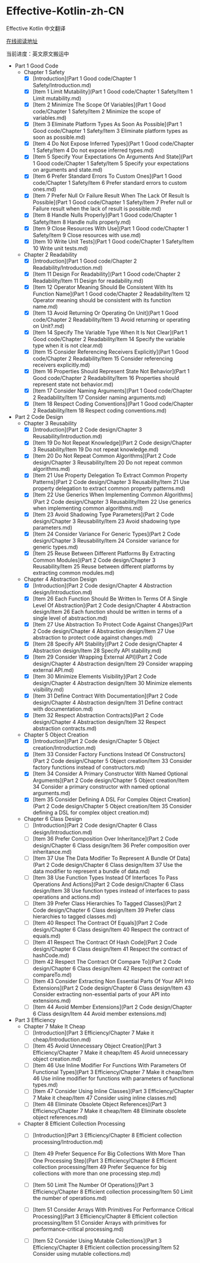# Effective-Kotlin-zh-CN

Effective Kotlin 中文翻译

[在线阅读地址](https://maxzmeng.github.io/Effective-Kotlin-zh-CN/index.html)

当前进度：英文原文搬运中

- Part 1 Good Code
    - Chapter 1 Safety
        - [x] [Introduction](Part 1 Good code/Chapter 1 Safety/Introduction.md)
        - [x] [Item 1 Limit Mutability](Part 1 Good code/Chapter 1 Safety/Item 1 Limit mutability.md)
        - [x] [Item 2 Minimize The Scope Of Variables](Part 1 Good code/Chapter 1 Safety/Item 2 Minimize the scope of variables.md)
        - [x] [Item 3 Eliminate Platform Types As Soon As Possible](Part 1 Good code/Chapter 1 Safety/Item 3 Eliminate platform types as soon as possible.md)
        - [x] [Item 4 Do Not Expose Inferred Types](Part 1 Good code/Chapter 1 Safety/Item 4 Do not expose inferred types.md)
        - [x] [Item 5 Specify Your Expectations On Arguments And State](Part 1 Good code/Chapter 1 Safety/Item 5 Specify your expectations on arguments and state.md)
        - [x] [Item 6 Prefer Standard Errors To Custom Ones](Part 1 Good code/Chapter 1 Safety/Item 6 Prefer standard errors to custom ones.md)
        - [x] [Item 7 Prefer Null Or Failure Result When The Lack Of Result Is Possible](Part 1 Good code/Chapter 1 Safety/Item 7 Prefer null or Failure result when the lack of result is possible.md)
        - [x] [Item 8 Handle Nulls Properly](Part 1 Good code/Chapter 1 Safety/Item 8 Handle nulls properly.md)
        - [x] [Item 9 Close Resources With Use](Part 1 Good code/Chapter 1 Safety/Item 9 Close resources with use.md)
        - [x] [Item 10 Write Unit Tests](Part 1 Good code/Chapter 1 Safety/Item 10 Write unit tests.md)
    - Chapter 2 Readability
        - [x] [Introduction](Part 1 Good code/Chapter 2 Readability/Introduction.md)
        - [x] [Item 11 Design For Readability](Part 1 Good code/Chapter 2 Readability/Item 11 Design for readability.md)
        - [x] [Item 12 Operator Meaning Should Be Consistent With Its Function Name](Part 1 Good code/Chapter 2 Readability/Item 12 Operator meaning should be consistent with its function name.md)
        - [x] [Item 13 Avoid Returning Or Operating On Unit](Part 1 Good code/Chapter 2 Readability/Item 13 Avoid returning or operating on Unit?.md)
        - [x] [Item 14 Specify The Variable Type When It Is Not Clear](Part 1 Good code/Chapter 2 Readability/Item 14 Specify the variable type when it is not clear.md)
        - [x] [Item 15 Consider Referencing Receivers Explicitly](Part 1 Good code/Chapter 2 Readability/Item 15 Consider referencing receivers explicitly.md)
        - [x] [Item 16 Properties Should Represent State Not Behavior](Part 1 Good code/Chapter 2 Readability/Item 16 Properties should represent state not behavior.md)
        - [x] [Item 17 Consider Naming Arguments](Part 1 Good code/Chapter 2 Readability/Item 17 Consider naming arguments.md)
        - [x] [Item 18 Respect Coding Conventions](Part 1 Good code/Chapter 2 Readability/Item 18 Respect coding conventions.md)
- Part 2 Code Design
    - Chapter 3 Reusability
        - [x] [Introduction](Part 2 Code design/Chapter 3 Reusability/Introduction.md)
        - [x] [Item 19 Do Not Repeat Knowledge](Part 2 Code design/Chapter 3 Reusability/Item 19 Do not repeat knowledge.md)
        - [x] [Item 20 Do Not Repeat Common Algorithms](Part 2 Code design/Chapter 3 Reusability/Item 20 Do not repeat common algorithms.md)
        - [x] [Item 21 Use Property Delegation To Extract Common Property Patterns](Part 2 Code design/Chapter 3 Reusability/Item 21 Use property delegation to extract common property patterns.md)
        - [x] [Item 22 Use Generics When Implementing Common Algorithms](Part 2 Code design/Chapter 3 Reusability/Item 22 Use generics when implementing common algorithms.md)
        - [x] [Item 23 Avoid Shadowing Type Parameters](Part 2 Code design/Chapter 3 Reusability/Item 23 Avoid shadowing type parameters.md)
        - [x] [Item 24 Consider Variance For Generic Types](Part 2 Code design/Chapter 3 Reusability/Item 24 Consider variance for generic types.md)
        - [x] [Item 25 Reuse Between Different Platforms By Extracting Common Modules](Part 2 Code design/Chapter 3 Reusability/Item 25 Reuse between different platforms by extracting common modules.md)
    - Chapter 4 Abstraction Design
        - [x] [Introduction](Part 2 Code design/Chapter 4 Abstraction design/Introduction.md)
        - [x] [Item 26 Each Function Should Be Written In Terms Of A Single Level Of Abstraction](Part 2 Code design/Chapter 4 Abstraction design/Item 26 Each function should be written in terms of a single level of abstraction.md)
        - [x] [Item 27 Use Abstraction To Protect Code Against Changes](Part 2 Code design/Chapter 4 Abstraction design/Item 27 Use abstraction to protect code against changes.md)
        - [x] [Item 28 Specify API Stability](Part 2 Code design/Chapter 4 Abstraction design/Item 28 Specify API stability.md)
        - [x] [Item 29 Consider Wrapping External API](Part 2 Code design/Chapter 4 Abstraction design/Item 29 Consider wrapping external API.md)
        - [x] [Item 30 Minimize Elements Visibility](Part 2 Code design/Chapter 4 Abstraction design/Item 30 Minimize elements visibility.md)
        - [x] [Item 31 Define Contract With Documentation](Part 2 Code design/Chapter 4 Abstraction design/Item 31 Define contract with documentation.md)
        - [x] [Item 32 Respect Abstraction Contracts](Part 2 Code design/Chapter 4 Abstraction design/Item 32 Respect abstraction contracts.md)
    - Chapter 5 Object Creation
        - [x] [Introduction](Part 2 Code design/Chapter 5 Object creation/Introduction.md)
        - [x] [Item 33 Consider Factory Functions Instead Of Constructors](Part 2 Code design/Chapter 5 Object creation/Item 33 Consider factory functions instead of constructors.md)
        - [x] [Item 34 Consider A Primary Constructor With Named Optional Arguments](Part 2 Code design/Chapter 5 Object creation/Item 34 Consider a primary constructor with named optional arguments.md)
        - [x] [Item 35 Consider Defining A DSL For Complex Object Creation](Part 2 Code design/Chapter 5 Object creation/Item 35 Consider defining a DSL for complex object creation.md)
    - Chapter 6 Class Design
        - [ ] [Introduction](Part 2 Code design/Chapter 6 Class design/Introduction.md)
        - [ ] [Item 36 Prefer Composition Over Inheritance](Part 2 Code design/Chapter 6 Class design/Item 36 Prefer composition over inheritance.md)
        - [ ] [Item 37 Use The Data Modifier To Represent A Bundle Of Data](Part 2 Code design/Chapter 6 Class design/Item 37 Use the data modifier to represent a bundle of data.md)
        - [ ] [Item 38 Use Function Types Instead Of Interfaces To Pass Operations And Actions](Part 2 Code design/Chapter 6 Class design/Item 38 Use function types instead of interfaces to pass operations and actions.md)
        - [ ] [Item 39 Prefer Class Hierarchies To Tagged Classes](Part 2 Code design/Chapter 6 Class design/Item 39 Prefer class hierarchies to tagged classes.md)
        - [ ] [Item 40 Respect The Contract Of Equals](Part 2 Code design/Chapter 6 Class design/Item 40 Respect the contract of  equals.md)
        - [ ] [Item 41 Respect The Contract Of Hash Code](Part 2 Code design/Chapter 6 Class design/Item 41 Respect the contract of  hashCode.md)
        - [ ] [Item 42 Respect The Contract Of Compare To](Part 2 Code design/Chapter 6 Class design/Item 42 Respect the contract of compareTo.md)
        - [ ] [Item 43 Consider Extracting Non Essential Parts Of Your API Into Extensions](Part 2 Code design/Chapter 6 Class design/Item 43 Consider extracting non-essential parts of your API into extensions.md)
        - [ ] [Item 44 Avoid Member Extensions](Part 2 Code design/Chapter 6 Class design/Item 44 Avoid member extensions.md)
- Part 3 Efficiency
    - Chapter 7 Make It Cheap
        - [ ] [Introduction](Part 3 Efficiency/Chapter 7 Make it cheap/Introduction.md)
        - [ ] [Item 45 Avoid Unnecessary Object Creation](Part 3 Efficiency/Chapter 7 Make it cheap/Item 45 Avoid unnecessary object creation.md)
        - [ ] [Item 46 Use Inline Modifier For Functions With Parameters Of Functional Types](Part 3 Efficiency/Chapter 7 Make it cheap/Item 46 Use inline modifier for functions with parameters of functional types.md)
        - [ ] [Item 47 Consider Using Inline Classes](Part 3 Efficiency/Chapter 7 Make it cheap/Item 47 Consider using inline classes.md)
        - [ ] [Item 48 Eliminate Obsolete Object References](Part 3 Efficiency/Chapter 7 Make it cheap/Item 48 Eliminate obsolete object references.md)
    - Chapter 8 Efficient Collection Processing
        - [ ] [Introduction](Part 3 Efficiency/Chapter 8 Efficient collection processing/Introduction.md)
        - [ ] [Item 49 Prefer Sequence For Big Collections With More Than One Processing Step](Part 3 Efficiency/Chapter 8 Efficient collection processing/Item 49 Prefer Sequence for big collections with more than one processing step.md)
        - [ ] [Item 50 Limit The Number Of Operations](Part 3 Efficiency/Chapter 8 Efficient collection processing/Item 50 Limit the number of operations.md)
        - [ ] [Item 51 Consider Arrays With Primitives For Performance Critical Processing](Part 3 Efficiency/Chapter 8 Efficient collection processing/Item 51 Consider Arrays with primitives for performance-critical processing.md)
        - [ ] [Item 52 Consider Using Mutable Collections](Part 3 Efficiency/Chapter 8 Efficient collection processing/Item 52 Consider using mutable collections.md)

